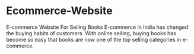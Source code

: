 # Ecommerce-Website
E-commerce Website For Selling Books
E-commerce in India has changed the buying habits of customers. With online selling, buying books has become so easy that books are now one of the top selling categories in e-commerce.
